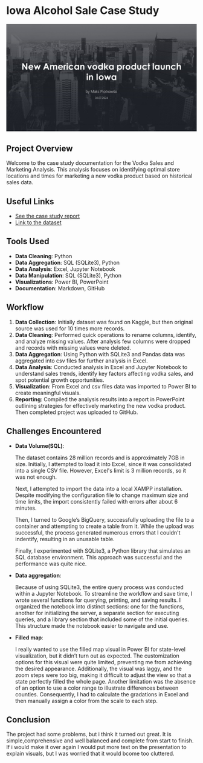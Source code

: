 # Iowa Alcohol Sale Case Study

![Title](/Images/Title.jpg)
## Project Overview

Welcome to the case study documentation for the Vodka Sales and Marketing Analysis. This analysis focuses on identifying optimal store locations and times for marketing a new vodka product based on historical sales data.

## Useful Links

- [See the case study report](/presentation.pdf)
- [Link to  the dataset](https://data.iowa.gov/Sales-Distribution/Iowa-Liquor-Sales/m3tr-qhgy/about_data)

## Tools Used
- **Data Cleaning**: Python 
- **Data Aggregation**: SQL (SQLite3), Python
- **Data Analysis**: Excel, Jupyter Notebook
- **Data Manipulation**: SQL (SQLite3), Python
- **Visualizations**: Power BI, PowerPoint
- **Documentation**: Markdown, GitHub

## Workflow

1. **Data Collection**: Initially dataset was found on Kaggle, but then original source was used for 10 times more records.
2. **Data Cleaning**: Performed quick operations to rename columns, identify, and analyze missing values. After analysis few columns were dropped and records with missing values were deleted.
3. **Data Aggregation**: Using Python with SQLite3 and Pandas data was aggregated into csv files for further analysis in Excel.
3. **Data Analysis**: Conducted analysis in Excel and Jupyter Notebook to understand sales trends, identify key factors affecting vodka sales, and spot potential growth opportunities. 
4. **Visualization**: From Excel and csv files data was imported to Power BI to create meaningful visuals.
5. **Reporting**: Compiled the analysis results into a report in PowerPoint outlining strategies for effectively marketing the new vodka product. Then completed project was uploaded to GitHub.

## Challenges Encountered

- **Data Volume(SQL)**: 

    The dataset contains 28 million records and is approximately 7GB in size. Initially, I attempted to load it into Excel, since it was consolidated into a single CSV file. However, Excel's limit is 3 million records, so it was not enough.

    Next, I attempted to import the data into a local XAMPP installation. Despite modifying the configuration file to change maximum size and time limits, the import consistently failed with errors after about 6 minutes.

    Then, I turned to Google’s BigQuery, successfully uploading the file to a container and attempting to create a table from it. While the upload was successful, the process generated numerous errors that I couldn't indentify, resulting in an unusable table.

    Finally, I experimented with SQLite3, a Python library that simulates an SQL database environment. This approach was successful and the performance was quite nice.
- **Data aggregation**: 
    
    Because of using SQLite3, the entire query process was conducted within a Jupyter Notebook. To streamline the workflow and save time, I wrote several functions for querying, printing, and saving results. I organized the notebook into distinct sections: one for the functions, another for initializing the server, a separate section for executing queries, and a library section that included some of the initial queries. This structure made the notebook easier to navigate and use.

- **Filled map**: 
    
    I really wanted to use the filled map visual in Power BI for state-level visualization, but it didn’t turn out as expected. The customization options for this visual were quite limited, preventing me from achieving the desired appearance. Additionally, the visual was laggy, and the zoom steps were too big, making it difficult to adjust the view so that a state perfectly filled the whole page. Another limitation was the absence of an option to use a color range to illustrate differences between counties. Consequently, I had to calculate the gradations in Excel and then manually assign a color from the scale to each step.


## Conclusion

The project had some problems, but i think it turned out great. It is simple,comprehensive and well balanced and complete from start to finish. If i would make it over again I would put more text on the presentation to explain visuals, but I was worried that it would bcome too cluttered.

